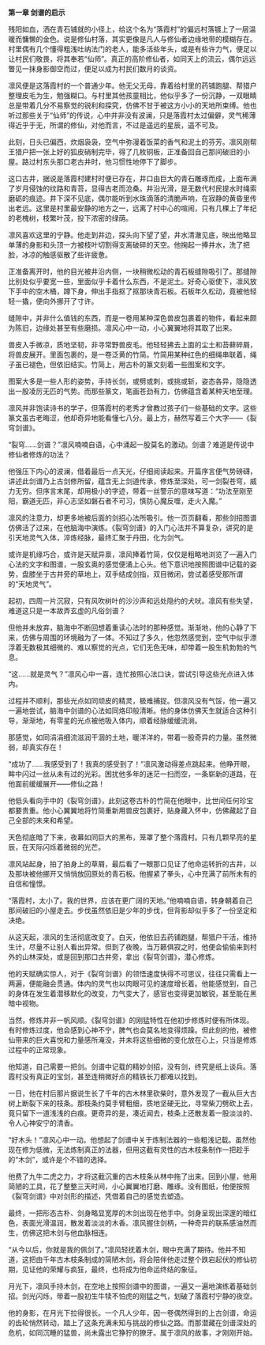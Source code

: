 **第一章 剑谱的启示**

残阳如血，洒在青石铺就的小径上，给这个名为“落霞村”的偏远村落镀上了一层温暖而慵懒的金色。说是修仙村落，其实更像是凡人与修仙者边缘地带的模糊存在。村里偶有几个懂得粗浅吐纳法门的老人，能多活些年头，或是有些许力气，便足以让村民们敬畏，将其奉若“仙师”。真正的高阶修仙者，如同天上的流云，偶尔远远瞥见一抹身影御空而过，便足以成为村民们数月的谈资。

凛风便是这落霞村的一个普通少年。他无父无母，靠着给村里的药铺跑腿、帮猎户整理皮毛为生，勉强糊口。与村里其他孩童相比，他似乎多了一份沉静，一双眼睛总是带着几分不易察觉的锐利和探究，仿佛不甘于被这方小小的天地所束缚。他也听过那些关于“仙师”的传说，心中并非没有波澜，只是落霞村太过偏僻，灵气稀薄得近乎于无，所谓的修仙，对他而言，不过是遥远的星辰，遥不可及。

此刻，日头已偏西，炊烟袅袅，空气中弥漫着饭菜的香气和泥土的芬芳。凛风刚帮王猎户把一张上好的狐皮硝制完毕，得了几枚铜板，正准备回自己那间破旧的小屋。路过村东头那口老古井时，他习惯性地停下了脚步。

这口古井，据说是落霞村建村时便已存在，井口由巨大的青石雕琢而成，上面布满了岁月侵蚀的纹路和青苔，显得古老而沧桑。井沿光滑，是无数代村民提水时绳索磨砺的痕迹。井下深不见底，偶尔能听到水珠滴落的清脆声响，在寂静的黄昏里传出老远。这里是村里最安静的地方之一，远离了村中心的喧闹，只有几棵上了年纪的老槐树，枝繁叶茂，投下浓密的绿荫。

凛风喜欢这里的宁静。他走到井边，探头向下望了望，井水清澈见底，映出他略显单薄的身影和头顶一方被枝叶切割得支离破碎的天空。他掬起一捧井水，洗了把脸，冰凉的触感驱散了些许疲惫。

正准备离开时，他的目光被井沿内侧，一块稍微松动的青石板缝隙吸引了。那缝隙比别处似乎要宽一些，里面似乎卡着什么东西，不是泥土。好奇心驱使下，凛风放下手中的空木桶，蹲下身，伸出手指抠了抠那块青石板。石板年久松动，竟被他轻轻一撬，便向外挪开了寸许。

缝隙中，并非什么值钱的东西，而是一卷用某种深色兽皮包裹着的物件，看起来颇为陈旧，边缘处甚至有些磨损。凛风心中一动，小心翼翼地将其取了出来。

兽皮入手微凉，质地坚韧，非寻常野兽皮毛。他轻轻拂去上面的尘土和苔藓碎屑，将兽皮展开。里面包裹的，是一卷泛黄的竹简。竹简用某种红色的细绳串联着，绳子虽已褪色，但依旧结实。竹简上，用古朴的篆文刻着一些图案和文字。

图案大多是一些人形的姿势，手持长剑，或劈或刺，或挑或斩，姿态各异，隐隐透出一股凌厉无匹的气势。而那些篆文，笔画苍劲有力，仿佛蕴含着某种天地至理。

凛风并非饱读诗书的学子，但落霞村的老秀才曾教过孩子们一些基础的文字。这些篆文虽古老晦涩，他却奇异地能看懂七八分。最上方，赫然写着三个大字——《裂穹剑谱》。

“裂穹……剑谱？”凛风喃喃自语，心中涌起一股莫名的激动。剑谱？难道是传说中修仙者修炼的功法？

他强压下内心的波澜，借着最后一点天光，仔细阅读起来。开篇序言便气势磅礴，讲述此剑谱乃上古剑修所留，蕴含无上剑道传承，修炼至深处，可一剑裂苍穹，威力无穷。但序言末尾，却用极小的字迹，带着一丝警示的意味写道：“功法至刚至阳，霸道无匹，非心志坚如磐石者不可习，慎防心魔反噬，走火入魔。”

凛风的注意力，却更多地被后面的剑招心法所吸引。他一页页翻看，那些剑招图谱仿佛活了过来，在他脑海中演练。《裂穹剑谱》的入门心法并不算复杂，讲究的是引天地灵气入体，淬炼经脉，最终汇聚于丹田，化为剑气。

或许是机缘巧合，或许是天赋异禀，凛风捧着竹简，仅仅是粗略地浏览了一遍入门心法的文字和图谱，一股玄奥的感觉便涌上心头。他下意识地按照图谱中记载的姿势，盘膝坐于古井旁的草地上，双手结成剑指，双目微闭，尝试着感受那所谓的“天地灵气”。

起初，四周一片沉寂，只有风吹树叶的沙沙声和远处隐约的犬吠。凛风有些失望，难道这只是一本故弄玄虚的凡俗剑谱？

但他并未放弃，脑海中不断回想着重读心法时的那种感觉。渐渐地，他的心静了下来，仿佛与周围的环境融为了一体。不知过了多久，他忽然感觉到，空气中似乎漂浮着无数极其细微的、难以察觉的光点，它们无色无味，却带着一股生机勃勃的气息。

“这……就是灵气？”凛风心中一喜，连忙按照心法口诀，尝试引导这些光点进入体内。

过程并不顺利，那些光点如同顽皮的精灵，极难捕捉。但凛风没有气馁，他一遍又一遍地尝试，脑海中剑谱的心法如同烙印般清晰。他的身体仿佛天生就适合这种引导，渐渐地，有零星的光点被他吸入体内，顺着经脉缓缓流淌。

那感觉，如同涓涓细流滋润干涸的土地，暖洋洋的，带着一股奇异的力量。虽然微弱，却真实存在！

“成功了……我感受到了！我真的感受到了！”凛风激动得差点跳起来。他睁开眼，眸中闪过一丝从未有过的光彩。困扰他多年的迷茫一扫而空，一条崭新的道路，在他面前缓缓展开——修仙之路！

他低头看向手中的《裂穹剑谱》，此刻这卷古朴的竹简在他眼中，比世间任何珍宝都要贵重。他小心翼翼地将竹简重新用兽皮包裹好，贴身藏入怀中，仿佛藏起了自己全部的未来和希望。

天色彻底暗了下来，夜幕如同巨大的黑布，笼罩了整个落霞村。只有几颗早亮的星辰，在天际闪烁着微弱的光芒。

凛风站起身，拍了拍身上的草屑，最后看了一眼那口见证了他命运转折的古井，以及那块被他挪开又悄悄放回原处的青石板。他握紧了拳头，心中充满了前所未有的自信和憧憬。

“落霞村，太小了。我的世界，应该在更广阔的天地。”他喃喃自语，转身朝着自己那间破旧的小屋走去。步伐虽然依旧是少年的步伐，但背影却似乎多了一份坚定和决绝。

从这天起，凛风的生活彻底改变了。白天，他依旧去药铺跑腿，帮猎户干活，维持生计，尽量不让别人看出异常。但到了夜晚，当万籁俱寂之时，他便会偷偷来到村外的山林深处，或是回到那口古井旁，拿出《裂穹剑谱》，潜心修炼。

他的天赋确实惊人，对于《裂穹剑谱》的领悟速度快得不可思议，往往只需看上一两遍，便能融会贯通。体内的灵气也以肉眼可见的速度增长着。他能感觉到，自己的身体在发生着潜移默化的改变，力气变大了，感官也变得更加敏锐，甚至能在黑暗中视物。

当然，修炼并非一帆风顺。《裂穹剑谱》的刚猛特性在他初步修炼时便有所体现。有时修炼过度，他会感到心神不宁，脾气也会莫名地变得烦躁。但此刻的他，被修仙带来的巨大喜悦和力量感所淹没，并未将这些细微的变化放在心上，只当是修炼过程中的正常现象。

他知道，自己需要一把剑。剑谱中记载的精妙剑招，没有剑，终究是纸上谈兵。落霞村没有真正的宝剑，甚至连稍微好点的精铁长刀都难以找到。

一日，他在村后那片据说生长了千年的古木林里砍柴时，意外发现了一截从巨大古树上断裂下来的枝条。那枝条约莫手臂粗细，质地坚硬无比，寻常柴刀劈砍上去，竟只留下一道浅浅的白痕。更奇异的是，凑近闻去，枝条上还散发着一股淡淡的、令人心神安宁的清香。

“好木头！”凛风心中一动。他想起了剑谱中关于炼制法器的一些粗浅记载。虽然他现在修为低微，无法炼制真正的法器，但用这截有灵性的古木枝条制作一把趁手的“木剑”，或许是个不错的选择。

他费了九牛二虎之力，才将这截沉重的古木枝条从林中拖了出来。回到小屋，他用简陋的工具，花了整整三天时间，小心翼翼地打磨、雕琢。没有图纸，他便按照《裂穹剑谱》中对剑形的描述，凭借着自己的感觉去塑造。

最终，一把形态古朴、剑身略显宽厚的木剑出现在他手中。剑身呈现出深邃的暗红色，表面光滑温润，散发着淡淡的木香。凛风握住剑柄，一种奇异的联系感油然而生，仿佛这把木剑与他血脉相连。

“从今以后，你就是我的佩剑了。”凛风轻抚着木剑，眼中充满了期待。他并不知道，这把由千年古木枝条制成的简陋木剑，将会陪伴他走过整个跌宕起伏的修仙初期，见证他的荣耀与疯狂，最终，也将成为他命运终结的象征。

月光下，凛风手持木剑，在空地上按照剑谱中的图谱，一遍又一遍地演练着基础剑招。剑光闪烁，带着一股初生牛犊不怕虎的刚猛之气，划破了落霞村宁静的夜空。

他的身影，在月光下拉得很长。一个凡人少年，因一卷偶然得到的上古剑谱，命运的齿轮悄然转动，踏上了这条充满未知与挑战的修仙之路。而那潜藏在剑谱深处的危机，如同沉睡的猛兽，尚未露出它狰狞的獠牙。属于凛风的故事，才刚刚开始。